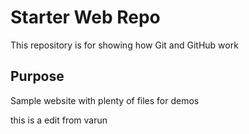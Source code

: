 # Starter Web Repo

This repository is for showing how Git and GitHub work

## Purpose

Sample website with plenty of files for demos

this is a edit from varun